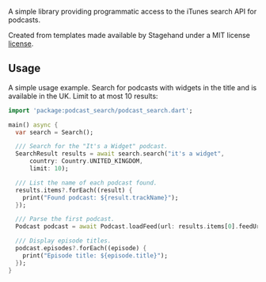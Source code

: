 A simple library providing programmatic access to the iTunes search API for podcasts. 

Created from templates made available by Stagehand under a MIT license
[license](https://opensource.org/licenses/MIT).

## Usage

A simple usage example. Search for podcasts with widgets in the title and is available
in the UK. Limit to at most 10 results:

```dart
import 'package:podcast_search/podcast_search.dart';

main() async {
  var search = Search();

  /// Search for the "It's a Widget" podcast.
  SearchResult results = await search.search("it's a widget",
      country: Country.UNITED_KINGDOM,
      limit: 10);

  /// List the name of each podcast found.
  results.items?.forEach((result) {
    print("Found podcast: ${result.trackName}");
  });

  /// Parse the first podcast.
  Podcast podcast = await Podcast.loadFeed(url: results.items[0].feedUrl);

  /// Display episode titles.
  podcast.episodes?.forEach((episode) {
    print("Episode title: ${episode.title}");
  });
}
```

